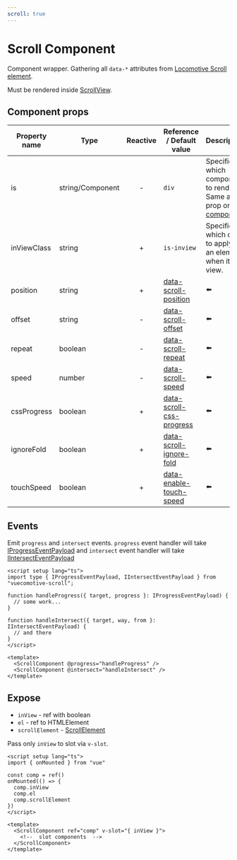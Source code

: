 ```yaml
---
scroll: true
---
```


# Scroll Component

Component wrapper. Gathering all `data-*` attributes from
[Locomotive Scroll element](https://scroll.locomotive.ca/docs/#/attributes).

Must be rendered inside [ScrollView](scroll-view).

## Component props

| Property name | Type             | Reactive | Reference / Default value                                                                              | Description                                                                                                                            |
|---------------|------------------|:--------:|--------------------------------------------------------------------------------------------------------|----------------------------------------------------------------------------------------------------------------------------------------|
| is            | string/Component |    -     | `div`                                                                                                  | Specifies which component to render. Same as `is` prop on [component](https://vuejs.org/api/built-in-special-elements.html#component). |
| inViewClass   | string           |    +     | `is-inview`                                                                                            | Specifies which class to apply to an element when it is in view.                                                                       |
| position      | string           |    +     | [data-scroll-position](https://scroll.locomotive.ca/docs/#/attributes?id=data-scroll-position)         | ⬅️                                                                                                                                     |
| offset        | string           |    -     | [data-scroll-offset](https://scroll.locomotive.ca/docs/#/attributes?id=data-scroll-offset)             | ⬅️                                                                                                                                     |
| repeat        | boolean          |    -     | [data-scroll-repeat](https://scroll.locomotive.ca/docs/#/attributes?id=data-scroll-repeat)             | ⬅️                                                                                                                                     |
| speed         | number           |    -     | [data-scroll-speed](https://scroll.locomotive.ca/docs/#/attributes?id=data-scroll-speed)               | ⬅️                                                                                                                                     |
| cssProgress   | boolean          |    +     | [data-scroll-css-progress](https://scroll.locomotive.ca/docs/#/attributes?id=data-scroll-css-progress) | ⬅️                                                                                                                                     |
| ignoreFold    | boolean          |    +     | [data-scroll-ignore-fold](https://scroll.locomotive.ca/docs/#/attributes?id=data-scroll-ignore-fold)   | ⬅️                                                                                                                                     |
| touchSpeed    | boolean          |    +     | [data-enable-touch-speed](https://scroll.locomotive.ca/docs/#/attributes?id=data-enable-touch-speed)   | ⬅️                                                                                                                                     |

## Events

Emit `progress` and `intersect` events.
`progress` event handler will
take [IProgressEventPayload](https://github.com/somespecialone/vuecomotive-scroll/blob/master/lib/src/types.ts)
and `intersect` event handler will
take [IIntersectEventPayload](https://github.com/somespecialone/vuecomotive-scroll/blob/master/lib/src/types.ts)

```vue {2,4-6,8-10,14,15}
<script setup lang="ts">
import type { IProgressEventPayload, IIntersectEventPayload } from "vuecomotive-scroll";

function handleProgress({ target, progress }: IProgressEventPayload) {
  // some work...
}

function handleIntersect({ target, way, from }: IIntersectEventPayload) {
  // and there
}
</script>

<template>
  <ScrollComponent @progress="handleProgress" />
  <ScrollComponent @intersect="handleIntersect" />
</template>
```

## Expose

* `inView` - ref with boolean
* `el` - ref to HTMLElement
* `scrollElement` - [ScrollElement](https://github.com/locomotivemtl/locomotive-scroll/blob/v5-beta/src/core/ScrollElement.ts)

Pass only `inView` to slot via `v-slot`.

```vue {6-8,13}
<script setup lang="ts">
import { onMounted } from "vue"

const comp = ref()
onMounted(() => {
  comp.inView
  comp.el
  comp.scrollElement
})
</script>

<template>
  <ScrollComponent ref="comp" v-slot="{ inView }">
    <!--  slot components  -->
  </ScrollComponent>
</template>
```
